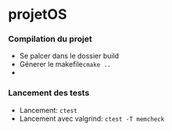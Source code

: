 projetOS
========


### Compilation du projet ###

* Se palcer dans le dossier build 
* Génerer le makefile`cmake ..`
* 

### Lancement des tests ###

* Lancement: `ctest`
* Lancement avec valgrind: `ctest -T memcheck`   
